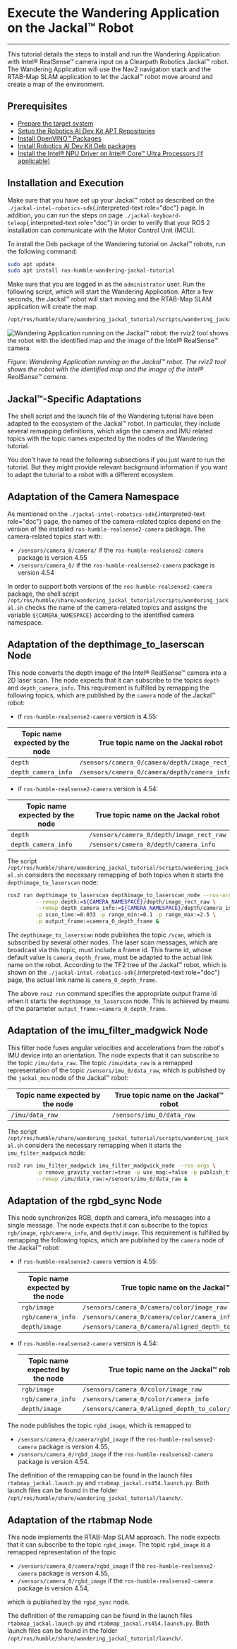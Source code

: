 
# Execute the Wandering Application on the Jackal™ Robot

---

This tutorial details the steps to install and run the Wandering
Application with Intel® RealSense™ camera input on a Clearpath Robotics
Jackal™ robot. The Wandering Application will use the Nav2 navigation
stack and the RTAB-Map SLAM application to let the Jackal™ robot move
around and create a map of the environment.

## Prerequisites

- [Prepare the target system](https://docs.openedgeplatform.intel.com/edge-ai-suites/robotics-ai-suite/main/robotics/gsg_robot/prepare-system.html)
- [Setup the Robotics AI Dev Kit APT Repositories](https://docs.openedgeplatform.intel.com/edge-ai-suites/robotics-ai-suite/main/robotics/gsg_robot/apt-setup.html)
- [Install OpenVINO™ Packages](https://docs.openedgeplatform.intel.com/edge-ai-suites/robotics-ai-suite/main/robotics/gsg_robot/install-openvino.html)
- [Install Robotics AI Dev Kit Deb packages](https://docs.openedgeplatform.intel.com/edge-ai-suites/robotics-ai-suite/main/robotics/gsg_robot/install.html)
- [Install the Intel® NPU Driver on Intel® Core™ Ultra Processors (if applicable)](https://docs.openedgeplatform.intel.com/edge-ai-suites/robotics-ai-suite/main/robotics/gsg_robot/install-npu-driver.html)

## Installation and Execution

Make sure that you have set up your Jackal™ robot as described on the
`./jackal-intel-robotics-sdk`{.interpreted-text role="doc"} page. In
addition, you can run the steps on page
`./jackal-keyboard-teleop`{.interpreted-text role="doc"} in order to
verify that your ROS 2 installation can communicate with the Motor
Control Unit (MCU).

To install the Deb package of the Wandering tutorial on Jackal™ robots,
run the following command:

``` bash
sudo apt update
sudo apt install ros-humble-wandering-jackal-tutorial
```

Make sure that you are logged in as the `administrator` user. Run the
following script, which will start the Wandering Application. After a
few seconds, the Jackal™ robot will start moving and the RTAB-Map SLAM
application will create the map.

``` bash
/opt/ros/humble/share/wandering_jackal_tutorial/scripts/wandering_jackal.sh
```

![Wandering Application running on the Jackal™ robot: the rviz2 tool shows the robot with the identified map and the image of the Intel® RealSense™ camera.](images/wandering-jackal-rviz2.png)

*Figure: Wandering Application running on the Jackal™ robot. The rviz2 tool shows the robot with the identified map and the image of the Intel® RealSense™ camera.*

## Jackal™-Specific Adaptations

The shell script and the launch file of the Wandering tutorial have been
adapted to the ecosystem of the Jackal™ robot. In particular, they
include several remapping definitions, which align the camera and IMU
related topics with the topic names expected by the nodes of the
Wandering tutorial.

You don\'t have to read the following subsections if you just want to
run the tutorial. But they might provide relevant background information
if you want to adapt the tutorial to a robot with a different ecosystem.

## Adaptation of the Camera Namespace

As mentioned on the `./jackal-intel-robotics-sdk`{.interpreted-text
role="doc"} page, the names of the camera-related topics depend on the
version of the installed `ros-humble-realsense2-camera` package. The
camera-related topics start with:

- `/sensors/camera_0/camera/` if the `ros-humble-realsense2-camera`
  package is version 4.55
- `/sensors/camera_0/` if the `ros-humble-realsense2-camera` package is
  version 4.54

In order to support both versions of the `ros-humble-realsense2-camera`
package, the shell script
`/opt/ros/humble/share/wandering_jackal_tutorial/scripts/wandering_jackal.sh`
checks the name of the camera-related topics and assigns the variable
`${CAMERA_NAMESPACE}` according to the identified camera namespace.

## Adaptation of the depthimage_to_laserscan Node

This node converts the depth image of the Intel® RealSense™ camera into
a 2D laser scan. The node expects that it can subscribe to the topics
`depth` and `depth_camera_info`. This requirement is fulfilled by
remapping the following topics, which are published by the `camera` node
of the Jackal™ robot:

- if `ros-humble-realsense2-camera` version is 4.55:

| Topic name expected by the node | True topic name on the Jackal robot                          |
|----------------------------------|--------------------------------------------------------------|
| `depth`                          | `/sensors/camera_0/camera/depth/image_rect_raw`             |
| `depth_camera_info`              | `/sensors/camera_0/camera/depth/camera_info`                |

- if `ros-humble-realsense2-camera` version is 4.54:

| Topic name expected by the node | True topic name on the Jackal robot                          |
|----------------------------------|--------------------------------------------------------------|
| `depth`                          | `/sensors/camera_0/depth/image_rect_raw`             |
| `depth_camera_info`              | `/sensors/camera_0/depth/camera_info`                |

The script
`/opt/ros/humble/share/wandering_jackal_tutorial/scripts/wandering_jackal.sh`
considers the necessary remapping of both topics when it starts the
`depthimage_to_laserscan` node:

``` bash
ros2 run depthimage_to_laserscan depthimage_to_laserscan_node --ros-args \
         --remap depth:=${CAMERA_NAMESPACE}/depth/image_rect_raw \
         --remap depth_camera_info:=${CAMERA_NAMESPACE}/depth/camera_info \
         -p scan_time:=0.033 -p range_min:=0.1 -p range_max:=2.5 \
         -p output_frame:=camera_0_depth_frame &
```

The `depthimage_to_laserscan` node publishes the topic `/scan`, which is
subscribed by several other nodes. The laser scan messages, which are
broadcast via this topic, must include a frame id. This frame id, whose
default value is `camera_depth_frame`, must be adapted to the actual
link name on the robot. According to the TF2 tree of the Jackal™ robot,
which is shown on the `./jackal-intel-robotics-sdk`{.interpreted-text
role="doc"} page, the actual link name is `camera_0_depth_frame`.

The above `ros2 run` command specifies the appropriate output frame id
when it starts the `depthimage_to_laserscan` node. This is achieved by
means of the parameter `output_frame:=camera_0_depth_frame`.

## Adaptation of the imu_filter_madgwick Node

This filter node fuses angular velocities and accelerations from the
robot\'s IMU device into an orientation. The node expects that it can
subscribe to the topic `/imu/data_raw`. The topic `/imu/data_raw` is a
remapped representation of the topic `/sensors/imu_0/data_raw`, which is
published by the `jackal_mcu` node of the Jackal™ robot:

| Topic name expected by the node | True topic name on the Jackal™ robot                          |
|----------------------------------|--------------------------------------------------------------|
| `/imu/data_raw`                          | `/sensors/imu_0/data_raw`             |

The script
`/opt/ros/humble/share/wandering_jackal_tutorial/scripts/wandering_jackal.sh`
considers the necessary remapping when it starts the
`imu_filter_madgwick` node:

``` bash
ros2 run imu_filter_madgwick imu_filter_madgwick_node --ros-args \
         -p remove_gravity_vector:=true -p use_mag:=false -p publish_tf:=false \
         --remap /imu/data_raw:=/sensors/imu_0/data_raw &
```

## Adaptation of the rgbd_sync Node

This node synchronizes RGB, depth and camera_info messages into a single
message. The node expects that it can subscribe to the topics
`rgb/image`, `rgb/camera_info`, and `depth/image`. This requirement is
fulfilled by remapping the following topics, which are published by the
`camera` node of the Jackal™ robot:

- if `ros-humble-realsense2-camera` version is 4.55:

    | Topic name expected by the node        |           True topic name on the Jackal™ robot |
    |----------------------------------------|-------------------------------------------------------------|
    |`rgb/image`                             |           `/sensors/camera_0/camera/color/image_raw` |
    |`rgb/camera_info`                       |           `/sensors/camera_0/camera/color/camera_info` |
    |`depth/image`                           |           `/sensors/camera_0/camera/aligned_depth_to_color/image_raw` |

- if `ros-humble-realsense2-camera` version is 4.54:

    | Topic name expected by the node        |           True topic name on the Jackal™ robot |
    |----------------------------------------|---------------------------------------|
    |`rgb/image`                             |           `/sensors/camera_0/color/image_raw` |
    |`rgb/camera_info`                       |           `/sensors/camera_0/color/camera_info` |
    |`depth/image`                           |           `/sensors/camera_0/aligned_depth_to_color/image_raw` |

The node publishes the topic `rgbd_image`, which is remapped to

- `/sensors/camera_0/camera/rgbd_image` if the
  `ros-humble-realsense2-camera` package is version 4.55,
- `/sensors/camera_0/rgbd_image` if the `ros-humble-realsense2-camera`
  package is version 4.54.

The definition of the remapping can be found in the launch files
`rtabmap_jackal.launch.py` and `rtabmap_jackal.rs454.launch.py`. Both
launch files can be found in the folder
`/opt/ros/humble/share/wandering_jackal_tutorial/launch/`.

## Adaptation of the rtabmap Node

This node implements the RTAB-Map SLAM approach. The node expects that
it can subscribe to the topic `rgbd_image`. The topic `rgbd_image` is a
remapped representation of the topic

- `/sensors/camera_0/camera/rgbd_image` if the
  `ros-humble-realsense2-camera` package is version 4.55,
- `/sensors/camera_0/rgbd_image` if the `ros-humble-realsense2-camera`
  package is version 4.54,

which is published by the `rgbd_sync` node.

The definition of the remapping can be found in the launch files
`rtabmap_jackal.launch.py` and `rtabmap_jackal.rs454.launch.py`. Both
launch files can be found in the folder
`/opt/ros/humble/share/wandering_jackal_tutorial/launch/`.
